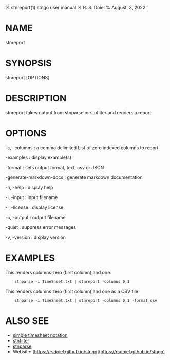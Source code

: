 % stnreport(1) stngo user manual
% R. S. Doiel
% August, 3, 2022


# NAME

stnreport

# SYNOPSIS

stnreport [OPTIONS]

# DESCRIPTION

stnreport takes output from stnparse or stnfilter and renders a
report.

# OPTIONS

-c, -columns
: a comma delimited List of zero indexed columns to report

-examples
: display example(s)

-format
: sets output format, text, csv or JSON

-generate-markdown-docs
: generate markdown documentation

-h, -help
: display help

-i, -input
: input filename

-l, -license
: display license

-o, -output
: output filename

-quiet
: suppress error messages

-v, -version
: display version

# EXAMPLES

This renders columns zero (first column) and one.

```shell
    stnparse -i TimeSheet.txt | stnreport -columns 0,1
```

This renders columns zero (first column) and one as a CSV file.

```shell
    stnparse -i TimeSheet.txt | stnreport -columns 0,1 -format csv
```

# ALSO SEE

- [simple timesheet notation](stn.html)
- [stnfilter](stnfilter.html)
- [stnparse](stnparse.html)
- Website: [https://rsdoiel.github.io/stngo](https://rsdoiel.github.io/stngo)

